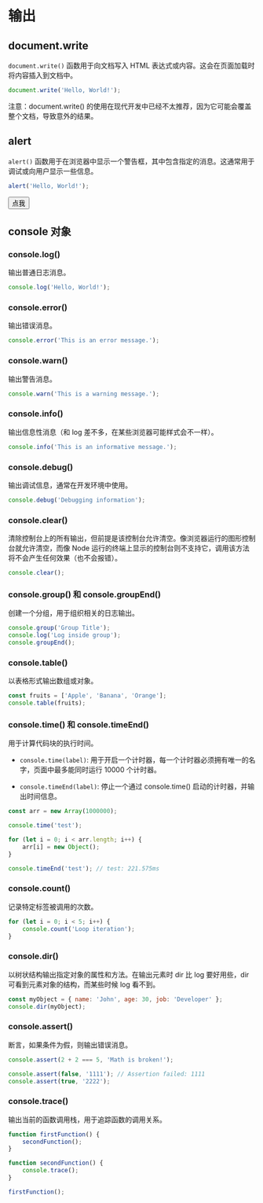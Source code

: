 # 输出

## document.write

`document.write()` 函数用于向文档写入 HTML 表达式或内容。这会在页面加载时将内容插入到文档中。

```js
document.write('Hello, World!');
```

注意：document.write() 的使用在现代开发中已经不太推荐，因为它可能会覆盖整个文档，导致意外的结果。

## alert

`alert()` 函数用于在浏览器中显示一个警告框，其中包含指定的消息。这通常用于调试或向用户显示一些信息。

```js
alert('Hello, World!');
```

<button onclick="alert('Hello, World!')">点我</button>

## console 对象

### console.log()

输出普通日志消息。

```js
console.log('Hello, World!');
```

### console.error()

输出错误消息。

```js
console.error('This is an error message.');
```

### console.warn()

输出警告消息。

```js
console.warn('This is a warning message.');
```

### console.info()

输出信息性消息（和 log 差不多，在某些浏览器可能样式会不一样）。

```js
console.info('This is an informative message.');
```

### console.debug()

输出调试信息，通常在开发环境中使用。

```js
console.debug('Debugging information');
```

### console.clear()

清除控制台上的所有输出，但前提是该控制台允许清空。像浏览器运行的图形控制台就允许清空，而像 Node 运行的终端上显示的控制台则不支持它，调用该方法将不会产生任何效果（也不会报错）。

```js
console.clear();
```

### console.group() 和 console.groupEnd()

创建一个分组，用于组织相关的日志输出。

```js
console.group('Group Title');
console.log('Log inside group');
console.groupEnd();
```

### console.table()

以表格形式输出数组或对象。

```js
const fruits = ['Apple', 'Banana', 'Orange'];
console.table(fruits);
```

### console.time() 和 console.timeEnd()

用于计算代码块的执行时间。

-   `console.time(label)`: 用于开启一个计时器，每一个计时器必须拥有唯一的名字，页面中最多能同时运行 10000 个计时器。

-   `console.timeEnd(label)`: 停止一个通过 console.time() 启动的计时器，并输出时间信息。

```js
const arr = new Array(1000000);

console.time('test');

for (let i = 0; i < arr.length; i++) {
	arr[i] = new Object();
}

console.timeEnd('test'); // test: 221.575ms
```

### console.count()

记录特定标签被调用的次数。

```js
for (let i = 0; i < 5; i++) {
	console.count('Loop iteration');
}
```

### console.dir()

以树状结构输出指定对象的属性和方法。在输出元素时 dir 比 log 要好用些，dir 可看到元素对象的结构，而某些时候 log 看不到。

```js
const myObject = { name: 'John', age: 30, job: 'Developer' };
console.dir(myObject);
```

### console.assert()

断言，如果条件为假，则输出错误消息。

```js
console.assert(2 + 2 === 5, 'Math is broken!');

console.assert(false, '1111'); // Assertion failed: 1111
console.assert(true, '2222');
```

### console.trace()

输出当前的函数调用栈，用于追踪函数的调用关系。

```js
function firstFunction() {
	secondFunction();
}

function secondFunction() {
	console.trace();
}

firstFunction();
```
